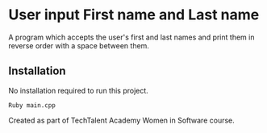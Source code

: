 # User input First name and Last name
A program which accepts the user's first and last names and print them in reverse order with a space between them.

## Installation
No installation required to run this project.
```
Ruby main.cpp
```

Created as part of TechTalent Academy Women in Software course.